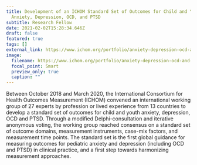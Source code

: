 ```yaml
---
title: Development of an ICHOM Standard Set of Outcomes for Child and Youth
  Anxiety, Depression, OCD, and PTSD
subtitle: Research Fellow
date: 2021-02-02T15:28:34.646Z
draft: false
featured: true
tags: []
external_link: https://www.ichom.org/portfolio/anxiety-depression-ocd-and-ptsd-in-children-and-young-people/
image:
  filename: https://www.ichom.org/portfolio/anxiety-depression-ocd-and-ptsd-in-children-and-young-people/
  focal_point: Smart
  preview_only: true
  caption: ""
---
```

Between October 2018 and March 2020, the International Consortium for Health Outcomes Measurement (ICHOM) convened an international working group of 27 experts by profession or lived experience from 13 countries to develop a standard set of outcomes for child and youth anxiety, depression, OCD and PTSD. Through a modified Delphi-consultation and iterative anonymous voting, the working group reached consensus on a standard set of outcome domains, measurement instruments, case-mix factors, and measurement time points. The standard set is the first global guidance for measuring outcomes for pediatric anxiety and depression (including OCD and PTSD) in clinical practice, and a first step towards  harmonizing measurement approaches.
